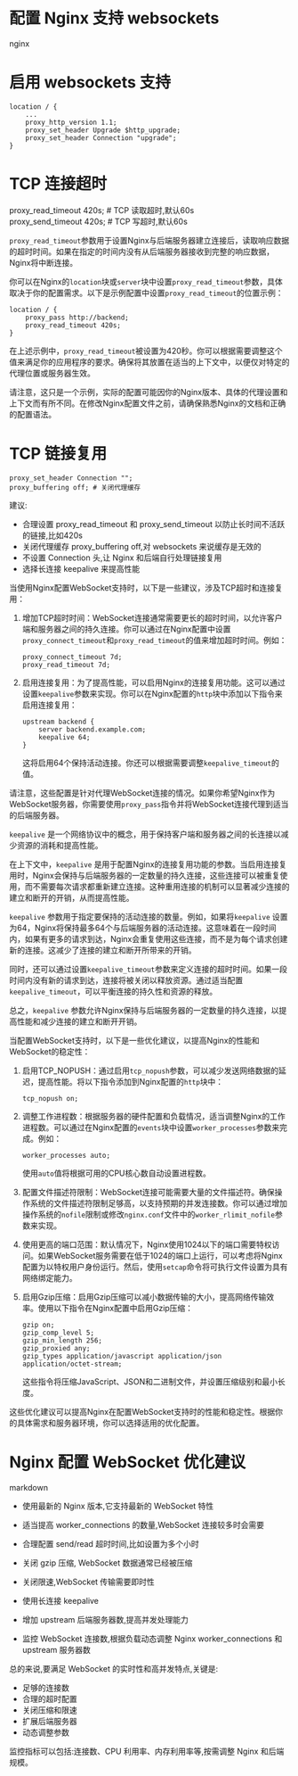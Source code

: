 # 配置 Nginx 支持 websockets 

nginx
# 启用 websockets 支持
``` 
location / {
    ...
    proxy_http_version 1.1;
    proxy_set_header Upgrade $http_upgrade; 
    proxy_set_header Connection "upgrade";
}
``` 
# TCP 连接超时  
proxy_read_timeout 420s;  # TCP 读取超时,默认60s  
proxy_send_timeout 420s; # TCP 写超时,默认60s 

`proxy_read_timeout`参数用于设置Nginx与后端服务器建立连接后，读取响应数据的超时时间。如果在指定的时间内没有从后端服务器接收到完整的响应数据，Nginx将中断连接。

你可以在Nginx的`location`块或`server`块中设置`proxy_read_timeout`参数，具体取决于你的配置需求。以下是示例配置中设置`proxy_read_timeout`的位置示例：

```nginx
location / {
    proxy_pass http://backend;
    proxy_read_timeout 420s;
}
```

在上述示例中，`proxy_read_timeout`被设置为420秒。你可以根据需要调整这个值来满足你的应用程序的要求。确保将其放置在适当的上下文中，以便仅对特定的代理位置或服务器生效。

请注意，这只是一个示例，实际的配置可能因你的Nginx版本、具体的代理设置和上下文而有所不同。在修改Nginx配置文件之前，请确保熟悉Nginx的文档和正确的配置语法。



# TCP 链接复用
``` 
proxy_set_header Connection "";
proxy_buffering off; # 关闭代理缓存
``` 

建议:

- 合理设置 proxy_read_timeout 和 proxy_send_timeout 以防止长时间不活跃的链接,比如420s  
- 关闭代理缓存 proxy_buffering off,对 websockets 来说缓存是无效的
- 不设置 Connection 头,让 Nginx 和后端自行处理链接复用
- 选择长连接 keepalive 来提高性能


当使用Nginx配置WebSocket支持时，以下是一些建议，涉及TCP超时和连接复用：

1. 增加TCP超时时间：WebSocket连接通常需要更长的超时时间，以允许客户端和服务器之间的持久连接。你可以通过在Nginx配置中设置`proxy_connect_timeout`和`proxy_read_timeout`的值来增加超时时间。例如：
   ```
   proxy_connect_timeout 7d;
   proxy_read_timeout 7d;
   ```

2. 启用连接复用：为了提高性能，可以启用Nginx的连接复用功能。这可以通过设置`keepalive`参数来实现。你可以在Nginx配置的`http`块中添加以下指令来启用连接复用：
   ```
   upstream backend {
       server backend.example.com;
       keepalive 64;
   }
   ```

   这将启用64个保持活动连接。你还可以根据需要调整`keepalive_timeout`的值。

请注意，这些配置是针对代理WebSocket连接的情况。如果你希望Nginx作为WebSocket服务器，你需要使用`proxy_pass`指令并将WebSocket连接代理到适当的后端服务器。

`keepalive` 是一个网络协议中的概念，用于保持客户端和服务器之间的长连接以减少资源的消耗和提高性能。

在上下文中，`keepalive` 是用于配置Nginx的连接复用功能的参数。当启用连接复用时，Nginx会保持与后端服务器的一定数量的持久连接，这些连接可以被重复使用，而不需要每次请求都重新建立连接。这种重用连接的机制可以显著减少连接的建立和断开的开销，从而提高性能。

`keepalive` 参数用于指定要保持的活动连接的数量。例如，如果将`keepalive` 设置为64，Nginx将保持最多64个与后端服务器的活动连接。这意味着在一段时间内，如果有更多的请求到达，Nginx会重复使用这些连接，而不是为每个请求创建新的连接。这减少了连接的建立和断开所带来的开销。

同时，还可以通过设置`keepalive_timeout`参数来定义连接的超时时间。如果一段时间内没有新的请求到达，连接将被关闭以释放资源。通过适当配置`keepalive_timeout`，可以平衡连接的持久性和资源的释放。

总之，`keepalive` 参数允许Nginx保持与后端服务器的一定数量的持久连接，以提高性能和减少连接的建立和断开开销。

当配置WebSocket支持时，以下是一些优化建议，以提高Nginx的性能和WebSocket的稳定性：

1. 启用TCP_NOPUSH：通过启用`tcp_nopush`参数，可以减少发送网络数据的延迟，提高性能。将以下指令添加到Nginx配置的`http`块中：
   ```
   tcp_nopush on;
   ```

2. 调整工作进程数：根据服务器的硬件配置和负载情况，适当调整Nginx的工作进程数。可以通过在Nginx配置的`events`块中设置`worker_processes`参数来完成。例如：
   ```
   worker_processes auto;
   ```

   使用`auto`值将根据可用的CPU核心数自动设置进程数。

3. 配置文件描述符限制：WebSocket连接可能需要大量的文件描述符。确保操作系统的文件描述符限制足够高，以支持预期的并发连接数。你可以通过增加操作系统的`nofile`限制或修改`nginx.conf`文件中的`worker_rlimit_nofile`参数来实现。

4. 使用更高的端口范围：默认情况下，Nginx使用1024以下的端口需要特权访问。如果WebSocket服务需要在低于1024的端口上运行，可以考虑将Nginx配置为以特权用户身份运行。然后，使用`setcap`命令将可执行文件设置为具有网络绑定能力。

5. 启用Gzip压缩：启用Gzip压缩可以减小数据传输的大小，提高网络传输效率。使用以下指令在Nginx配置中启用Gzip压缩：
   ```
   gzip on;
   gzip_comp_level 5;
   gzip_min_length 256;
   gzip_proxied any;
   gzip_types application/javascript application/json application/octet-stream;
   ```

   这些指令将压缩JavaScript、JSON和二进制文件，并设置压缩级别和最小长度。

这些优化建议可以提高Nginx在配置WebSocket支持时的性能和稳定性。根据你的具体需求和服务器环境，你可以选择适用的优化配置。

# Nginx 配置 WebSocket 优化建议

markdown
- 使用最新的 Nginx 版本,它支持最新的 WebSocket 特性

- 适当提高 worker_connections 的数量,WebSocket 连接较多时会需要

- 合理配置 send/read 超时时间,比如设置为多个小时

- 关闭 gzip 压缩, WebSocket 数据通常已经被压缩

- 关闭限速,WebSocket 传输需要即时性

- 使用长连接 keepalive 

- 增加 upstream 后端服务器数,提高并发处理能力

- 监控 WebSocket 连接数,根据负载动态调整 Nginx  worker_connections 和 upstream 服务器数


总的来说,要满足 WebSocket 的实时性和高并发特点,关键是:

- 足够的连接数
- 合理的超时配置
- 关闭压缩和限速
- 扩展后端服务器
- 动态调整参数

监控指标可以包括:连接数、CPU 利用率、内存利用率等,按需调整 Nginx 和后端规模。

